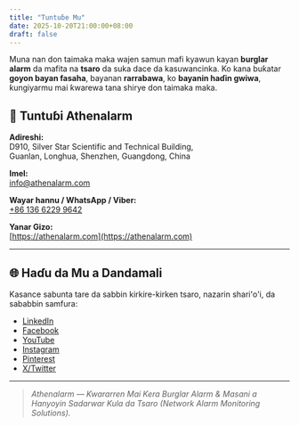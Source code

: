 ```yaml
---
title: "Tuntuɓe Mu"
date: 2025-10-20T21:00:00+08:00
draft: false
---
```


Muna nan don taimaka maka wajen samun mafi kyawun kayan **burglar alarm** da mafita na **tsaro** da suka dace da kasuwancinka. Ko kana buƙatar **goyon bayan fasaha**, bayanan **rarrabawa**, ko **bayanin haɗin gwiwa**, ƙungiyarmu mai ƙwarewa tana shirye don taimaka maka.

## 📍 Tuntuɓi Athenalarm

**Adireshi:**  
D910, Silver Star Scientific and Technical Building,  
Guanlan, Longhua, Shenzhen, Guangdong, China  

**Imel:**  
[info@athenalarm.com](mailto:info@athenalarm.com)

**Wayar hannu / WhatsApp / Viber:**  
[+86 136 6229 9642](https://api.whatsapp.com/send?phone=8613662299642)

**Yanar Gizo:**  
[https://athenalarm.com](https://athenalarm.com)

---

## 🌐 Haɗu da Mu a Dandamali

Kasance sabunta tare da sabbin kirkire-kirken tsaro, nazarin shari'o'i, da sababbin samfura:

- [LinkedIn](https://www.linkedin.com/company/athenalarm)
- [Facebook](https://www.facebook.com/athenalarm)
- [YouTube](https://www.youtube.com/@athenalarm3663)
- [Instagram](https://www.instagram.com/athenalarm)
- [Pinterest](https://www.pinterest.com/athenalarm/)
- [X/Twitter](https://x.com/Athenalarm)

---

> _Athenalarm — Ƙwararren Mai Kera Burglar Alarm & Masani a Hanyoyin Sadarwar Kula da Tsaro (Network Alarm Monitoring Solutions)._